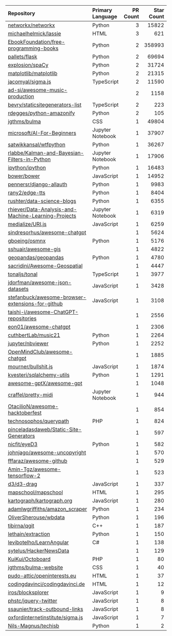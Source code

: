 | Repository | Primary Language | PR Count | Star Count |
| :-- | :-- | --: | --: |
| [networkx/networkx](https://github.com/networkx/networkx) | Python | 3 | 15822 |
| [michaelhelmick/lassie](https://github.com/michaelhelmick/lassie) | HTML | 3 | 621 |
| [EbookFoundation/free-programming-books](https://github.com/EbookFoundation/free-programming-books) | Python | 2 | 358993 |
| [pallets/flask](https://github.com/pallets/flask) | Python | 2 | 69694 |
| [explosion/spaCy](https://github.com/explosion/spaCy) | Python | 2 | 31724 |
| [matplotlib/matplotlib](https://github.com/matplotlib/matplotlib) | Python | 2 | 21315 |
| [jacomyal/sigma.js](https://github.com/jacomyal/sigma.js) | TypeScript | 2 | 11590 |
| [ad-si/awesome-music-production](https://github.com/ad-si/awesome-music-production) |  | 2 | 1158 |
| [bevry/staticsitegenerators-list](https://github.com/bevry/staticsitegenerators-list) | TypeScript | 2 | 223 |
| [rdegges/python-amazonify](https://github.com/rdegges/python-amazonify) | Python | 2 | 105 |
| [jgthms/bulma](https://github.com/jgthms/bulma) | CSS | 1 | 49804 |
| [microsoft/AI-For-Beginners](https://github.com/microsoft/AI-For-Beginners) | Jupyter Notebook | 1 | 37907 |
| [satwikkansal/wtfpython](https://github.com/satwikkansal/wtfpython) | Python | 1 | 36267 |
| [rlabbe/Kalman-and-Bayesian-Filters-in-Python](https://github.com/rlabbe/Kalman-and-Bayesian-Filters-in-Python) | Jupyter Notebook | 1 | 17906 |
| [ipython/ipython](https://github.com/ipython/ipython) | Python | 1 | 16483 |
| [bower/bower](https://github.com/bower/bower) | JavaScript | 1 | 14952 |
| [pennersr/django-allauth](https://github.com/pennersr/django-allauth) | Python | 1 | 9983 |
| [rany2/edge-tts](https://github.com/rany2/edge-tts) | Python | 1 | 8404 |
| [rushter/data-science-blogs](https://github.com/rushter/data-science-blogs) | Python | 1 | 6355 |
| [rhiever/Data-Analysis-and-Machine-Learning-Projects](https://github.com/rhiever/Data-Analysis-and-Machine-Learning-Projects) | Jupyter Notebook | 1 | 6319 |
| [medialize/URI.js](https://github.com/medialize/URI.js) | JavaScript | 1 | 6259 |
| [sindresorhus/awesome-chatgpt](https://github.com/sindresorhus/awesome-chatgpt) |  | 1 | 5624 |
| [gboeing/osmnx](https://github.com/gboeing/osmnx) | Python | 1 | 5176 |
| [sshuair/awesome-gis](https://github.com/sshuair/awesome-gis) |  | 1 | 4822 |
| [geopandas/geopandas](https://github.com/geopandas/geopandas) | Python | 1 | 4780 |
| [sacridini/Awesome-Geospatial](https://github.com/sacridini/Awesome-Geospatial) |  | 1 | 4447 |
| [tonaljs/tonal](https://github.com/tonaljs/tonal) | TypeScript | 1 | 3977 |
| [jdorfman/awesome-json-datasets](https://github.com/jdorfman/awesome-json-datasets) | JavaScript | 1 | 3428 |
| [stefanbuck/awesome-browser-extensions-for-github](https://github.com/stefanbuck/awesome-browser-extensions-for-github) | JavaScript | 1 | 3108 |
| [taishi-i/awesome-ChatGPT-repositories](https://github.com/taishi-i/awesome-ChatGPT-repositories) |  | 1 | 2556 |
| [eon01/awesome-chatgpt](https://github.com/eon01/awesome-chatgpt) |  | 1 | 2306 |
| [cuthbertLab/music21](https://github.com/cuthbertLab/music21) | Python | 1 | 2264 |
| [jupyter/nbviewer](https://github.com/jupyter/nbviewer) | Python | 1 | 2252 |
| [OpenMindClub/awesome-chatgpt](https://github.com/OpenMindClub/awesome-chatgpt) |  | 1 | 1885 |
| [mourner/bullshit.js](https://github.com/mourner/bullshit.js) | JavaScript | 1 | 1874 |
| [kvesteri/sqlalchemy-utils](https://github.com/kvesteri/sqlalchemy-utils) | Python | 1 | 1291 |
| [awesome-gptX/awesome-gpt](https://github.com/awesome-gptX/awesome-gpt) |  | 1 | 1048 |
| [craffel/pretty-midi](https://github.com/craffel/pretty-midi) | Jupyter Notebook | 1 | 944 |
| [OtacilioN/awesome-hacktoberfest](https://github.com/OtacilioN/awesome-hacktoberfest) |  | 1 | 854 |
| [technosophos/querypath](https://github.com/technosophos/querypath) | PHP | 1 | 824 |
| [pinceladasdaweb/Static-Site-Generators](https://github.com/pinceladasdaweb/Static-Site-Generators) |  | 1 | 597 |
| [nicfit/eyeD3](https://github.com/nicfit/eyeD3) | Python | 1 | 582 |
| [johnjago/awesome-uncopyright](https://github.com/johnjago/awesome-uncopyright) |  | 1 | 570 |
| [fffaraz/awesome-github](https://github.com/fffaraz/awesome-github) |  | 1 | 529 |
| [Amin-Tgz/awesome-tensorflow-2](https://github.com/Amin-Tgz/awesome-tensorflow-2) |  | 1 | 523 |
| [d3/d3-drag](https://github.com/d3/d3-drag) | JavaScript | 1 | 337 |
| [mapschool/mapschool](https://github.com/mapschool/mapschool) | HTML | 1 | 295 |
| [kartograph/kartograph.org](https://github.com/kartograph/kartograph.org) | JavaScript | 1 | 280 |
| [adamlwgriffiths/amazon_scraper](https://github.com/adamlwgriffiths/amazon_scraper) | Python | 1 | 234 |
| [OliverSherouse/wbdata](https://github.com/OliverSherouse/wbdata) | Python | 1 | 196 |
| [tibirna/qgit](https://github.com/tibirna/qgit) | C++ | 1 | 187 |
| [lethain/extraction](https://github.com/lethain/extraction) | Python | 1 | 150 |
| [levibotelho/LearnAngular](https://github.com/levibotelho/LearnAngular) | C# | 1 | 138 |
| [sytelus/HackerNewsData](https://github.com/sytelus/HackerNewsData) |  | 1 | 129 |
| [KuiKui/Octoboard](https://github.com/KuiKui/Octoboard) | PHP | 1 | 80 |
| [jgthms/bulma-website](https://github.com/jgthms/bulma-website) | CSS | 1 | 40 |
| [pudo-attic/openinterests.eu](https://github.com/pudo-attic/openinterests.eu) | HTML | 1 | 37 |
| [codingdavinci/codingdavinci.de](https://github.com/codingdavinci/codingdavinci.de) | HTML | 1 | 12 |
| [iros/blocksplorer](https://github.com/iros/blocksplorer) | JavaScript | 1 | 9 |
| [phstc/jquery-twitter](https://github.com/phstc/jquery-twitter) | JavaScript | 1 | 8 |
| [ssaunier/track-outbound-links](https://github.com/ssaunier/track-outbound-links) | JavaScript | 1 | 8 |
| [oxfordinternetinstitute/sigma.js](https://github.com/oxfordinternetinstitute/sigma.js) | JavaScript | 1 | 7 |
| [Nils-Magnus/techisb](https://github.com/Nils-Magnus/techisb) | Python | 1 | 2 |
